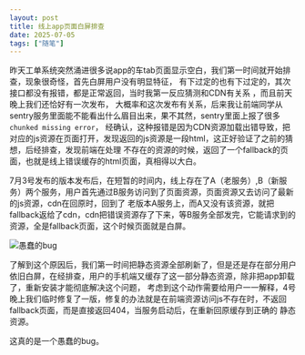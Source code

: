 ```yaml
---
layout: post
title: 线上app页面白屏排查
date: 2025-07-05
tags: ["随笔"]
---
```


昨天工单系统突然涌进很多说app的车tab页面显示空白，我们第一时间就开始排查，现象很奇怪，首先白屏用户没有明显特征，
有下过定的也有下过定的，其次接口都没有报错，都是正常返回，当时我第一反应猜测和CDN有关系 ，而且前天晚上我们还恰好有一次发布，
大概率和这次发布有关系，后来我让前端同学从sentry服务里面能不能看出什么眉目出来，<!--more-->果不其然，sentry里面上报了很多`chunked missing error`，
经确认，这种报错是因为CDN资源加载出错导致，把对应的js资源在页面打开，发现返回的js资源是一段html，这正好验证了之前的猜想，后经排查，发现前端在处理
不存在的资源的时候，返回了一个fallback的页面，也就是线上错误缓存的html页面，真相得以大白。

7月3号发布的版本发布后，在短暂的时间内，线上存在了A（老服务）,B（新服务）两个服务，用户首先通过B服务访问到了页面资源，页面资源又去访问了最新的js资源，cdn在回原时，回到了
老版本A服务上，而A又没有该资源，就把fallback返给了cdn，cdn把错误资源存了下来，等B服务全部发完，它能请求到的资源，全是fallback页面，这个时候页面就是白屏。

![愚蠢的bug](https://obididian.oss-cn-beijing.aliyuncs.com/20250706205324.png)

了解到这个原因后，我们第一时间把静态资源全部刷新了，但是还是存在部分用户依旧白屏，在经排查，用户的手机端又缓存了这一部分静态资源，除非把app卸载了，重新安装才能彻底解决这个问题，
考虑到这个动作需要给用户一一解释，4号晚上我们临时修复了一版，修复的办法就是在前端资源访问js不存在时，不返回fallback页面，而是直接返回404，当服务启动后，在重新回原缓存到正确的
静态资源。

这真的是一个愚蠢的bug。